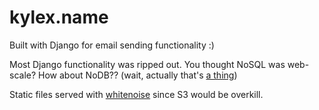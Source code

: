 kylex.name
==========

Built with Django for email sending functionality :)

Most Django functionality was ripped out. You thought NoSQL was web-scale? How about NoDB?? (wait, actually that's [a thing](https://github.com/Miserlou/NoDB))

Static files served with [whitenoise](http://whitenoise.evans.io/en/stable/#infrequently-asked-questions) since S3 would be overkill.
